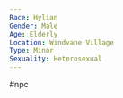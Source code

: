 ```yaml
---
Race: Hylian
Gender: Male
Age: Elderly
Location: Windvane Village
Type: Minor
Sexuality: Heterosexual
---
```

#npc 

